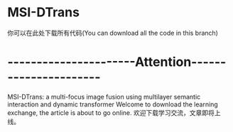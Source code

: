 # MSI-DTrans
你可以在此处下载所有代码(You can download all the code in this branch)  

# ----------------------Attention----------------------  
MSI-DTrans: a multi-focus image fusion using multilayer semantic interaction and dynamic transformer
Welcome to download the learning exchange, the article is about to go online.
欢迎下载学习交流，文章即将上线。
